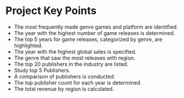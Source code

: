 <!DOCTYPE html> <html lang=“en”> <head> <meta charset=“UTF-8”> <meta name=“viewport” content=“width=device-width, initial-scale=1.0”> </head> <body> <h1>Project Key Points</h1> <ul> <li>The most frequently made genre games and platform are identified.</li> <li>The year with the highest number of game releases is determined.</li> <li>The top 5 years for game releases, categorized by genre, are highlighted.</li> <li>The year with the highest global sales is specified.</li> <li>The genre that saw the most releases with region.</li> <li>The top 20 publishers in the industry are listed.</li> <li>Study top 5 Publishers.</li> <li>A comparison of publishers is conducted.</li> <li>The top publisher count for each year is determined.</li> <li>The total revenue by region is calculated.</li> </ul> </body> </html>

